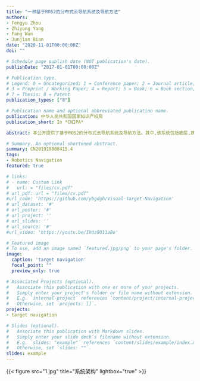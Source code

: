 ```yaml
---
title: "一种基于ROS2的分布式云导航系统及导航方法"
authors:
- Fengyu Zhou
- Zhiyong Yang
- Fang Wan
- Junjian Bian
date: "2020-11-01T00:00:00Z"
doi: ""

# Schedule page publish date (NOT publication's date).
publishDate: "2017-01-01T00:00:00Z"

# Publication type.
# Legend: 0 = Uncategorized; 1 = Conference paper; 2 = Journal article;
# 3 = Preprint / Working Paper; 4 = Report; 5 = Book; 6 = Book section;
# 7 = Thesis; 8 = Patent
publication_types: ["8"]

# Publication name and optional abbreviated publication name.
publication: 中华人民共和国国家知识产权局
publication_short: In *CNIPA*

abstract: 本公开提供了基于ROS2的分布式云导航系统及导航方法。其中,该系统包括底层,其包括至少一个机器人,机器人上均搭载有传感器模块,传感器模块用于采集机器人的环境数据及自身运动状态数据；其中,机器人与其交互设备分别作为节点进而构成ROS网络；全局数据空间,其作为网络层,用于实现机器人与云端服务器之间相互通信,且接收ROS网络中各个节点中发出的话题发布或话题订阅相关数据；云端服务器,其被配置为接收机器人上传的环境数据及自身运动状态数据,计算出机器人的控制信息并对对机器人进行定位及路径规划,使该机器人移动到达指定的位置；管理层,其被配置为与ROS网络中各个节点相互通信,用来监控分布式云导航系统的运行状态。

# Summary. An optional shortened abstract.
summary: CN201910808415.4
tags:
- Robotics Navigation
featured: true

# links:
# - name: Custom Link
#   url: = "files/cv.pdf"
# url_pdf: url = "files/cv.pdf"
#url_code: 'https://github.com/ybgdgh/Visual-Target-Navigation'
# url_dataset: '#'
# url_poster: '#'
# url_project: ''
# url_slides: ''
# url_source: '#'
#url_video: 'https://youtu.be/IhUz0O11aBo'

# Featured image
# To use, add an image named `featured.jpg/png` to your page's folder. 
image:
  caption: 'target navigation'
  focal_point: ""
  preview_only: true

# Associated Projects (optional).
#   Associate this publication with one or more of your projects.
#   Simply enter your project's folder or file name without extension.
#   E.g. `internal-project` references `content/project/internal-project/index.md`.
#   Otherwise, set `projects: []`.
projects:
- target navigation

# Slides (optional).
#   Associate this publication with Markdown slides.
#   Simply enter your slide deck's filename without extension.
#   E.g. `slides: "example"` references `content/slides/example/index.md`.
#   Otherwise, set `slides: ""`.
slides: example
---
```


{{< figure src="1.jpg" title="系统架构" lightbox="true" >}}

